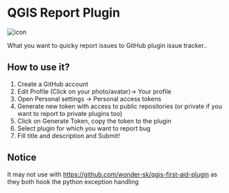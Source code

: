 # QGIS Report Plugin

![icon](https://raw.githubusercontent.com/lutraconsulting/qgis-report-plugin/master/images/icon_128.png)

What you want to quicky report issues to GitHub plugin issue tracker..

## How to use it?

1. Create a GitHub account
2. Edit Profile (Click on your photo/avatar)-> Your profile
3. Open Personal settings -> Personal access tokens
4. Generate new token with access to public repositories (or private if you want to report to private plugins too)
5. Click on Generate Token, copy the token to the plugin
6. Select plugin for which you want to report bug
7. Fill title and description and Submit!

## Notice

It may not use with https://github.com/wonder-sk/qgis-first-aid-plugin as they both hook the python exception handling
